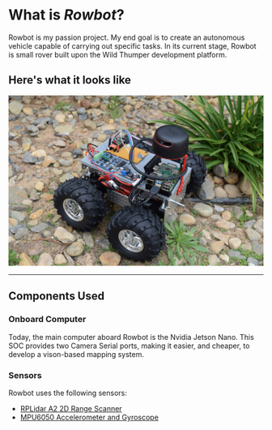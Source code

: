 # What is *Rowbot*?

Rowbot is my passion project.
My end goal is to create an autonomous vehicle capable of carrying out specific tasks.
In its current stage, Rowbot is small rover built upon the Wild Thumper development platform.

## Here's what it looks like

![Whole Rover](assets/version1/wholeView.JPG)

---

## Components Used

### Onboard Computer

Today, the main computer aboard Rowbot is the Nvidia Jetson Nano.
This SOC provides two Camera Serial ports, making it easier, and cheaper,
    to develop a vison-based mapping system.

### Sensors

Rowbot uses the following sensors:

- [RPLidar A2 2D Range Scanner](https://www.slamtec.com/en/Lidar/A2)
- [MPU6050 Accelerometer and Gyroscope](https://invensense.tdk.com/products/motion-tracking/6-axis/mpu-6050/)